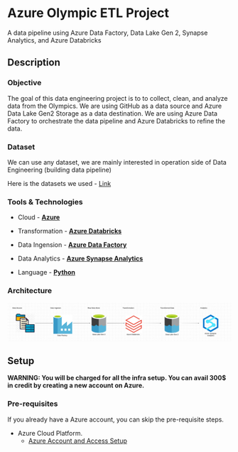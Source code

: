 # Azure Olympic ETL Project

A data pipeline  using Azure Data Factory, Data Lake Gen 2, Synapse Analytics, and Azure Databricks


## Description

### Objective

The goal of this data engineering project is to to collect, clean, and analyze data from the Olympics. We are using GitHub as a data source and Azure Data Lake Gen2 Storage as a data destination. We are using Azure Data Factory to orchestrate the data pipeline and Azure Databricks to refine the data.

### Dataset

We can use any dataset, we are mainly interested in operation side of Data Engineering (building data pipeline)

Here is the datasets we used  - [Link](https://github.com/aditishraq/Azure-Olympic-ETL-Pipeline/tree/main/data)



### Tools & Technologies

- Cloud - [**Azure**](https://azure.microsoft.com/en-us/free)

- Transformation - [**Azure Databricks**]( https://www.mage.ai/)
- Data Ingension  - [**Azure Data Factory**](https://cloud.google.com/storage)
- Data Analytics - [**Azure Synapse Analytics**](https://datastudio.google.com/overview)
- Language - [**Python**](https://www.python.org)


### Architecture

![architecture](img/architecture.jpg)


## Setup

**WARNING: You will be charged for all the infra setup. You can avail 300$ in credit by creating a new account on Azure.**
### Pre-requisites

If you already have a Azure account, you can skip the pre-requisite steps.

- Azure Cloud Platform. 
  - [Azure Account and Access Setup](https://k21academy.com/microsoft-azure/create-free-microsoft-azure-trial-account/)



